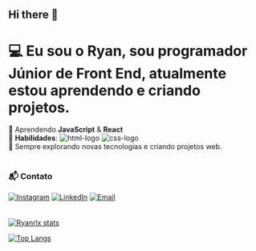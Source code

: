 ## Hi there 👋

# 💻 Eu sou o Ryan, sou programador Júnior de Front End, atualmente estou aprendendo e criando projetos.

🚀 Aprendendo **JavaScript** & **React**  
📌 **Habilidades**: <img src="https://img.shields.io/badge/HTML5-E34F26?style=for-the-badge&logo=html5&logoColor=white" alt="html-logo" /> <img src="https://img.shields.io/badge/CSS3-1572B6?style=for-the-badge&logo=css3&logoColor=white" alt="css-logo" />  
📖 Sempre explorando novas tecnologias e criando projetos web.  
<br>
### 📬 Contato  
[![Instagram](https://img.shields.io/badge/-Instagram-E4405F?style=for-the-badge&logo=instagram&logoColor=white)](https://www.instagram.com/ryan_rlx/)
[![LinkedIn](https://img.shields.io/badge/-LinkedIn-0077B5?style=for-the-badge&logo=linkedin&logoColor=white)](https://www.linkedin.com/in/ryan-rayres-3b09b632a/details/experience/) 
[![Email](https://img.shields.io/badge/-Email-D44638?style=for-the-badge&logo=gmail&logoColor=white)](mailto:rrayares7@gmail.com)  
<br>
<br>
[![Ryanrlx stats](https://github-readme-stats.vercel.app/api?username=Ryanrlx)](https://github.com/anuraghazra/github-readme-stats)

[![Top Langs](https://github-readme-stats.vercel.app/api/top-langs/?username=Ryanrlx)](https://github.com/anuraghazra/github-readme-stats)
